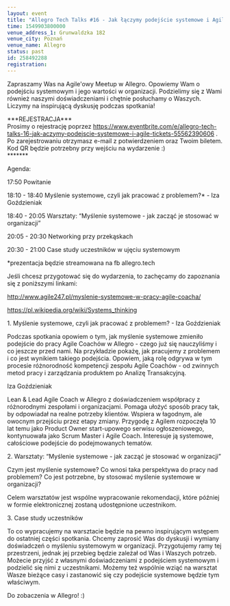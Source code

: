```yaml
---
layout: event
title: "Allegro Tech Talks #16 - Jak łączymy podejście systemowe i Agile"
time: 1549903800000
venue_address_1: Grunwaldzka 182
venue_city: Poznań
venue_name: Allegro
status: past
id: 258492288
registration: 
---
```


<p>Zapraszamy Was na Agile'owy Meetup w Allegro. Opowiemy Wam o podejściu systemowym i jego wartości w organizacji. Podzielimy się z Wami również naszymi doświadczeniami i chętnie posłuchamy o Waszych. Liczymy na inspirującą dyskusję podczas spotkania!</p>
<p>***REJESTRACJA***<br />Prosimy o rejestrację poprzez <a href="https://www.eventbrite.com/e/allegro-tech-talks-16-jak-aczymy-podejscie-systemowe-i-agile-tickets-55562390606" class="linkified">https://www.eventbrite.com/e/allegro-tech-talks-16-jak-aczymy-podejscie-systemowe-i-agile-tickets-55562390606</a> .<br />Po zarejestrowaniu otrzymasz e-mail z potwierdzeniem oraz Twoim biletem. Kod QR będzie potrzebny przy wejściu na wydarzenie :)<br />*******</p>
<p>Agenda:</p>
<p>17:50 Powitanie</p>
<p>18:10 - 18:40 Myślenie systemowe, czyli jak pracować z problemem?* - Iza Goździeniak</p>
<p>18:40 - 20:05 Warsztaty: “Myślenie systemowe - jak zacząć je stosować w organizacji”</p>
<p>20:05 - 20:30 Networking przy przekąskach</p>
<p>20:30 - 21:00 Case study uczestników w ujęciu systemowym</p>
<p>*prezentacja będzie streamowana na fb allegro.tech</p>
<p>Jeśli chcesz przygotować się do wydarzenia, to zachęcamy do zapoznania się z poniższymi linkami:</p>
<p><a href="http://www.agile247.pl/myslenie-systemowe-w-pracy-agile-coacha/" class="linkified">http://www.agile247.pl/myslenie-systemowe-w-pracy-agile-coacha/</a></p>
<p><a href="https://pl.wikipedia.org/wiki/Systems_thinking" class="linkified">https://pl.wikipedia.org/wiki/Systems_thinking</a></p>
<p>1. Myślenie systemowe, czyli jak pracować z problemem? - Iza Goździeniak</p>
<p>Podczas spotkania opowiem o tym, jak myślenie systemowe zmieniło podejście do pracy Agile Coachów w Allegro - czego już się nauczyliśmy i co jeszcze przed nami. Na przykładzie pokażę, jak pracujemy z problemem i co jest wynikiem takiego podejścia. Opowiem, jaką rolę odgrywa w tym procesie różnorodność kompetencji zespołu Agile Coachów - od zwinnych metod pracy i zarządzania produktem po Analizę Transakcyjną.</p>
<p>Iza Goździeniak</p>
<p>Lean &amp; Lead Agile Coach w Allegro z doświadczeniem współpracy z różnorodnymi zespołami i organizacjami. Pomaga ułożyć sposób pracy tak, by odpowiadał na realne potrzeby klientów. Wspiera w łagodnym, ale owocnym przejściu przez etapy zmiany. Przygodę z Agilem rozpoczęła 10 lat temu jako Product Owner start-upowego serwisu ogłoszeniowego, kontynuowała jako Scrum Master i Agile Coach. Interesuje ją systemowe, całościowe podejście do podejmowanych tematów.</p>
<p>2. Warsztaty: “Myślenie systemowe - jak zacząć je stosować w organizacji”</p>
<p>Czym jest myślenie systemowe? Co wnosi taka perspektywa do pracy nad problemem? Co jest potrzebne, by stosować myślenie systemowe w organizacji?</p>
<p>Celem warsztatów jest wspólne wypracowanie rekomendacji, które później w formie elektronicznej zostaną udostępnione uczestnikom.</p>
<p>3. Case study uczestników</p>
<p>To co wypracujemy na warsztacie będzie na pewno inspirującym wstępem do ostatniej części spotkania. Chcemy zaprosić Was do dyskusji i wymiany doświadczeń o myśleniu systemowym w organizacji. Przygotujemy ramy tej przestrzeni, jednak jej przebieg będzie zależał od Was i Waszych potrzeb. Możecie przyjść z własnymi doświadczeniami z podejściem systemowym i podzielić się nimi z uczestnikami. Możemy też wspólnie wziąć na warsztat Wasze bieżące casy i zastanowić się czy podejście systemowe będzie tym właściwym.</p>
<p>Do zobaczenia w Allegro! :)</p>
